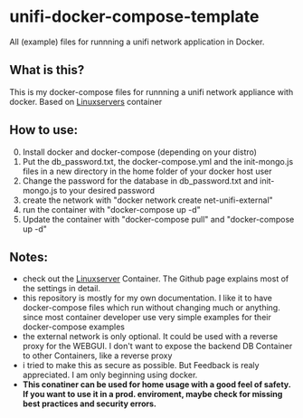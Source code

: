 # unifi-docker-compose-template
All (example) files for runnning a unifi network application in Docker.


## What is this?
This is my docker-compose files for runnning a unifi network appliance with docker. Based on [Linuxservers](https://github.com/linuxserver/docker-unifi-network-application) container

## How to use:
0. Install docker and docker-compose (depending on your distro)
1. Put the db_password.txt, the docker-compose.yml and the init-mongo.js files in a new directory in the home folder of your docker host user
2. Change the password for the database in db_password.txt and init-mongo.js to your desired password
3. create the network with "docker network create net-unifi-external"
4. run the container with "docker-compose up -d"
5. Update the container with "docker-compose pull" and "docker-compose up -d"

## Notes:
- check out the [Linuxserver](https://github.com/linuxserver/docker-unifi-network-application) Container. The Github page explains most of the settings in detail.
- this repository is mostly for my own documentation. I like it to have docker-compose files which run without changing much or anything. since most container developer use very simple examples for their docker-compose examples
- the external network is only optional. It could be used with a reverse proxy for the WEBGUI. I don't want to expose the backend DB Container to other Containers, like a reverse proxy
- i tried to make this as secure as possible. But Feedback is realy appreciated. I am only beginning using docker.
- **This conatiner can be used for home usage with a good feel of safety. If you want to use it in a prod. enviroment, maybe check for missing best practices and security errors.**
